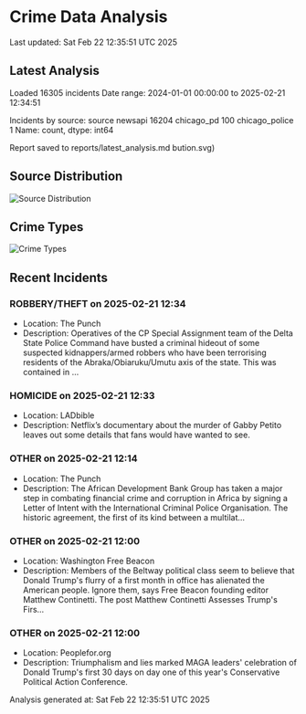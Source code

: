 # Crime Data Analysis
Last updated: Sat Feb 22 12:35:51 UTC 2025

## Latest Analysis

Loaded 16305 incidents
Date range: 2024-01-01 00:00:00 to 2025-02-21 12:34:51

Incidents by source:
source
newsapi           16204
chicago_pd          100
chicago_police        1
Name: count, dtype: int64

Report saved to reports/latest_analysis.md
bution.svg)

## Source Distribution
![Source Distribution](images/source_distribution.svg)

## Crime Types
![Crime Types](images/crime_types.svg)

## Recent Incidents

### ROBBERY/THEFT on 2025-02-21 12:34
- Location: The Punch
- Description: Operatives of the CP Special Assignment team of the Delta State Police Command have busted a criminal hideout of some suspected kidnappers/armed robbers who have been terrorising residents of the Abraka/Obiaruku/Umutu axis of the state. This was contained in …


### HOMICIDE on 2025-02-21 12:33
- Location: LADbible
- Description: Netflix’s documentary about the murder of Gabby Petito leaves out some details that fans would have wanted to see.


### OTHER on 2025-02-21 12:14
- Location: The Punch
- Description: The African Development Bank Group has taken a major step in combating financial crime and corruption in Africa by signing a Letter of Intent with the International Criminal Police Organisation. The historic agreement, the first of its kind between a multilat…


### OTHER on 2025-02-21 12:00
- Location: Washington Free Beacon
- Description: Members of the Beltway political class seem to believe that Donald Trump's flurry of a first month in office has alienated the American people. Ignore them, says Free Beacon founding editor Matthew Continetti.
The post Matthew Continetti Assesses Trump's Firs…


### OTHER on 2025-02-21 12:00
- Location: Peoplefor.org
- Description: Triumphalism and lies marked MAGA leaders' celebration of Donald Trump's first 30 days on day one of this year's Conservative Political Action Conference.

Analysis generated at: Sat Feb 22 12:35:51 UTC 2025
